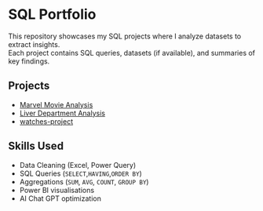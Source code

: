 # SQL Portfolio

This repository showcases my SQL projects where I analyze datasets to extract insights.  
Each project contains SQL queries, datasets (if available), and summaries of key findings.

## Projects

- [Marvel Movie Analysis](./marvel-movie-analysis/)
- [Liver Department Analysis](./Liver-department-analysis/)
- [watches-project](./watches-project/)

## Skills Used

- Data Cleaning (Excel, Power Query)
- SQL Queries (`SELECT`,`HAVING`,`ORDER BY`)
- Aggregations (`SUM`, `AVG`, `COUNT`, `GROUP BY`)
- Power BI visualisations
- AI Chat GPT optimization

